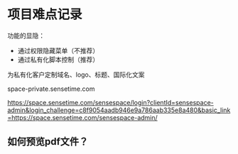 # 项目难点记录

功能的显隐：
* 通过权限隐藏菜单（不推荐）  
* 通过私有化脚本控制（推荐）


为私有化客户定制域名、logo、标题、国际化文案


space-private.sensetime.com


https://space.sensetime.com/sensespace/login?clientId=sensespace-admin&login_challenge=c8f9054aadb946e9a786aab335e8a480&basic_link=https://space.sensetime.com/sensespace-admin/

## 如何预览pdf文件？


